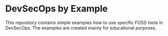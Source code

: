 # DevSecOps by Example
This repository contains simple examples how to use specific FOSS tools in DevSecOps. The examples are created mainly for educational purposes.
